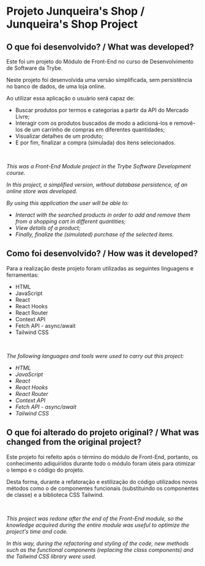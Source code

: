 <h1>Projeto Junqueira's Shop / Junqueira's Shop Project</h1>

<h2>O que foi desenvolvido? / What was developed?</h2>
<p>Este foi um projeto do Módulo de Front-End no curso de Desenvolvimento de Software da Trybe.</p>
<p>Neste projeto foi desenvolvida uma versão simplificada, sem persistência no banco de dados, de uma loja online.</p>
<p>Ao utilizar essa aplicação o usuário será capaz de:</p>
<ul>
  <li>Buscar produtos por termos e categorias a partir da API do Mercado Livre;</li>
  <li>Interagir com os produtos buscados de modo a adicioná-los e removê-los de um carrinho de compras em diferentes quantidades;</li>
  <li>Visualizar detalhes de um produto;</li>
  <li>E por fim, finalizar a compra (simulada) dos itens selecionados.</li>
</ul>
<br />
<i><p>This was a Front-End Module project in the Trybe Software Development course.</p>
<p>In this project, a simplified version, without database persistence, of an online store was developed.</p>
<p>By using this application the user will be able to:</p>
<ul>
  <li>Interact with the searched products in order to add and remove them from a shopping cart in different quantities;</li>
  <li>View details of a product;</li>
  <li>Finally, finalize the (simulated) purchase of the selected items.</li>
</ul>
</i>

<h2>Como foi desenvolvido? / How was it developed?</h2>
<p>Para a realização deste projeto foram utilizadas as seguintes linguagens e ferramentas:</p>
<ul>
  <li>HTML</li>
  <li>JavaScript</li>
  <li>React</li>
  <li>React Hooks</li>
  <li>React Router</li>
  <li>Context API</li>
  <li>Fetch API - async/await</li>
  <li>Tailwind CSS</li>
</ul>
<br />
<i><p>The following languages and tools were used to carry out this project:</p>
<ul>
  <li>HTML</li>
  <li>JavaScript</li>
  <li>React</li>
  <li>React Hooks</li>
  <li>React Router</li>
  <li>Context API</li>
  <li>Fetch API - async/await</li>
  <li>Tailwind CSS</li>
</ul></i>

<h2>O que foi alterado do projeto original? / What was changed from the original project?</h2>
<p>Este projeto foi refeito após o término do módulo de Front-End, portanto, os conhecimento adiquiridos durante todo o módulo foram úteis para otimizar o tempo e o código do projeto.</p>
<p>Desta forma, durante a refatoração e estilização do código utilizados novos métodos como o de componentes funcionais (substituindo os componentes de classe) e a biblioteca CSS Tailwind.</p> 
<br />
<i><p>This project was redone after the end of the Front-End module, so the knowledge acquired during the entire module was useful to optimize the project's time and code.</p>
<p>In this way, during the refactoring and styling of the code, new methods such as the functional components (replacing the class components) and the Tailwind CSS library were used.</p></i>